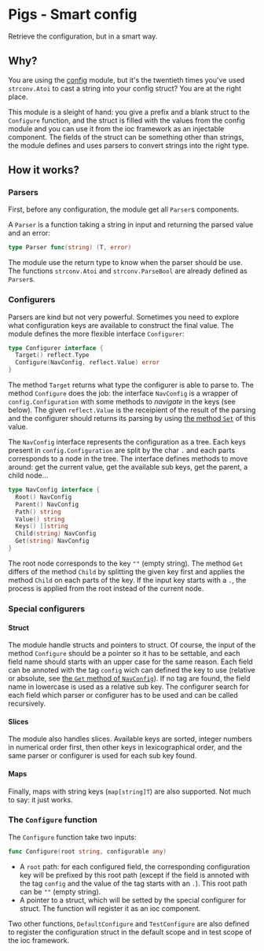 # Pigs - Smart config

Retrieve the configuration, but in a smart way.

## Why?

You are using the [config](../config) module, but it's the twentieth times you've used `strconv.Atoi` to cast a string into your config struct? You are at the right place.

This module is a sleight of hand: you give a prefix and a blank struct to the `Configure` function, and the struct is filled with the values from the config module and you can use it from the ioc framework as an injectable component. The fields of the struct can be something other than strings, the module defines and uses parsers to convert strings into the right type.

## How it works?

### Parsers

First, before any configuration, the module get all `Parser`s components.

A `Parser` is a function taking a string in input and returning the parsed value and an error:
```go
type Parser func(string) (T, error)
```
The module use the return type to know when the parser should be use. The functions `strconv.Atoi` and `strconv.ParseBool` are already defined as `Parser`s.

### Configurers

Parsers are kind but not very powerful. Sometimes you need to explore what configuration keys are available to construct the final value. The module defines the more flexible interface `Configurer`:
```go
type Configurer interface {
  Target() reflect.Type
  Configure(NavConfig, reflect.Value) error
}
```

The method `Target` returns what type the configurer is able to parse to. The method `Configure` does the job: the interface `NavConfig` is a wrapper of `config.Configuration` with some methods to _navigate_ in the keys (see below). The given `reflect.Value` is the receipient of the result of the parsing and the configurer should returns its parsing by using [the method `Set`](https://pkg.go.dev/reflect#Value.Set) of this value.

The `NavConfig` interface represents the configuration as a tree. Each keys present in `config.Configuration` are split by the char `.` and each parts corresponds to a node in the tree. The interface defines methods to move around: get the current value, get the available sub keys, get the parent, a child node...
```go
type NavConfig interface {
  Root() NavConfig
  Parent() NavConfig
  Path() string
  Value() string
  Keys() []string
  Child(string) NavConfig
  Get(string) NavConfig
}
```
The root node corresponds to the key `""` (empty string). The method `Get` differs of the method `Child` by splitting the given key first and applies the method `Child` on each parts of the key. If the input key starts with a `.`, the process is applied from the root instead of the current node.

### Special configurers

#### Struct

The module handle structs and pointers to struct. Of course, the input of the method `Configure` should be a pointer so it has to be settable, and each field name should starts with an upper case for the same reason. Each field can be annoted with the tag `config` wich can defined the key to use (relative or absolute, see [the `Get` method of `NavConfig`](#configurers)). If no tag are found, the field name in lowercase is used as a relative sub key. The configurer search for each field which parser or configurer has to be used and can be called recursively.

#### Slices

The module also handles slices. Available keys are sorted, integer numbers in numerical order first, then other keys in lexicographical order, and the same parser or configurer is used for each sub key found.

#### Maps

Finally, maps with string keys (`map[string]T`) are also supported. Not much to say: it just works.

### The `Configure` function

The `Configure` function take two inputs:
```go
func Configure(root string, configurable any)
```

 * A `root` path: for each configured field, the corresponding configuration key will be prefixed by this root path (except if the field is annoted with the tag `config` and the value of the tag starts with an `.`). This root path can be `""` (empty string).
 * A pointer to a struct, which will be setted by the special configurer for struct. The function will register it as an ioc component.

Two other functions, `DefaultConfigure` and `TestConfigure` are also defined to register the configuration struct in the default scope and in test scope of the ioc framework.

